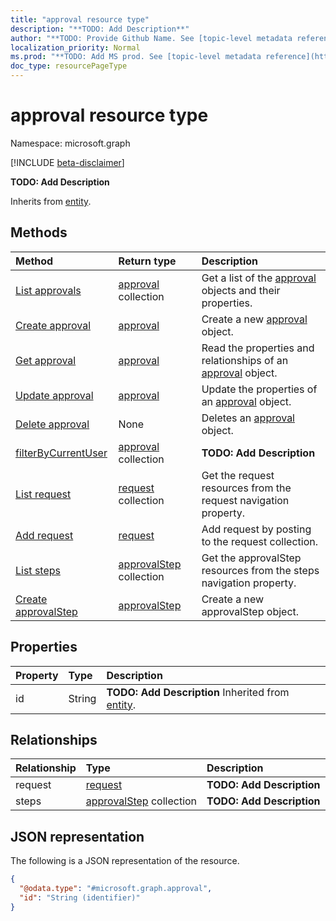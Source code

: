 ```yaml
---
title: "approval resource type"
description: "**TODO: Add Description**"
author: "**TODO: Provide Github Name. See [topic-level metadata reference](https://msgo.azurewebsites.net/add/document/guidelines/metadata.html#topic-level-metadata)**"
localization_priority: Normal
ms.prod: "**TODO: Add MS prod. See [topic-level metadata reference](https://msgo.azurewebsites.net/add/document/guidelines/metadata.html#topic-level-metadata)**"
doc_type: resourcePageType
---
```


# approval resource type

Namespace: microsoft.graph

[!INCLUDE [beta-disclaimer](../../includes/beta-disclaimer.md)]

**TODO: Add Description**


Inherits from [entity](../resources/entity.md).

## Methods
|Method|Return type|Description|
|:---|:---|:---|
|[List approvals](../api/approval-list.md)|[approval](../resources/approval.md) collection|Get a list of the [approval](../resources/approval.md) objects and their properties.|
|[Create approval](../api/approval-create.md)|[approval](../resources/approval.md)|Create a new [approval](../resources/approval.md) object.|
|[Get approval](../api/approval-get.md)|[approval](../resources/approval.md)|Read the properties and relationships of an [approval](../resources/approval.md) object.|
|[Update approval](../api/approval-update.md)|[approval](../resources/approval.md)|Update the properties of an [approval](../resources/approval.md) object.|
|[Delete approval](../api/approval-delete.md)|None|Deletes an [approval](../resources/approval.md) object.|
|[filterByCurrentUser](../api/approval-filterbycurrentuser.md)|[approval](../resources/approval.md) collection|**TODO: Add Description**|
|[List request](../api/approval-list-request.md)|[request](../resources/request.md) collection|Get the request resources from the request navigation property.|
|[Add request](../api/approval-post-request.md)|[request](../resources/request.md)|Add request by posting to the request collection.|
|[List steps](../api/approval-list-steps.md)|[approvalStep](../resources/approvalstep.md) collection|Get the approvalStep resources from the steps navigation property.|
|[Create approvalStep](../api/approval-post-steps.md)|[approvalStep](../resources/approvalstep.md)|Create a new approvalStep object.|

## Properties
|Property|Type|Description|
|:---|:---|:---|
|id|String|**TODO: Add Description** Inherited from [entity](../resources/entity.md).|

## Relationships
|Relationship|Type|Description|
|:---|:---|:---|
|request|[request](../resources/request.md)|**TODO: Add Description**|
|steps|[approvalStep](../resources/approvalstep.md) collection|**TODO: Add Description**|

## JSON representation
The following is a JSON representation of the resource.
<!-- {
  "blockType": "resource",
  "keyProperty": "id",
  "@odata.type": "microsoft.graph.approval",
  "baseType": "microsoft.graph.entity",
  "openType": false
}
-->
``` json
{
  "@odata.type": "#microsoft.graph.approval",
  "id": "String (identifier)"
}
```

